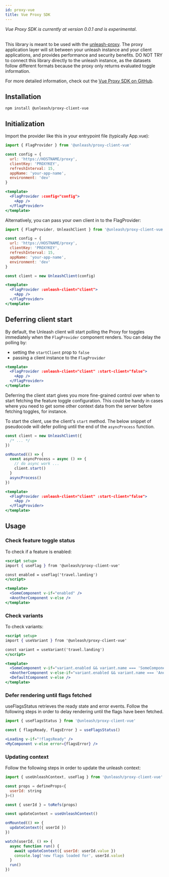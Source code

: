 ```yaml
---
id: proxy-vue
title: Vue Proxy SDK
---
```


<div class="alert alert--info" role="alert">
  <em>Vue Proxy SDK is currently at version 0.0.1 and is experimental</em>.
</div>
<br/>

This library is meant to be used with the [unleash-proxy](https://github.com/Unleash/unleash-proxy). The proxy application layer will sit between your unleash instance and your client applications, and provides performance and security benefits. DO NOT TRY to connect this library directly to the unleash instance, as the datasets follow different formats because the proxy only returns evaluated toggle information.

For more detailed information, check out the [Vue Proxy SDK on GitHub](https://github.com/Unleash/proxy-client-vue).

## Installation

```shell npm2yarn
npm install @unleash/proxy-client-vue
```

## Initialization

Import the provider like this in your entrypoint file (typically App.vue):

```jsx
import { FlagProvider } from '@unleash/proxy-client-vue'

const config = {
  url: 'https://HOSTNAME/proxy',
  clientKey: 'PROXYKEY',
  refreshInterval: 15,
  appName: 'your-app-name',
  environment: 'dev'
}

<template>
  <FlagProvider :config="config">
    <App />
  </FlagProvider>
</template>
```

Alternatively, you can pass your own client in to the FlagProvider:

```jsx
import { FlagProvider, UnleashClient } from '@unleash/proxy-client-vue'

const config = {
  url: 'https://HOSTNAME/proxy',
  clientKey: 'PROXYKEY',
  refreshInterval: 15,
  appName: 'your-app-name',
  environment: 'dev'
}

const client = new UnleashClient(config)

<template>
  <FlagProvider :unleash-client="client">
    <App />
  </FlagProvider>
</template>
```

## Deferring client start

By default, the Unleash client will start polling the Proxy for toggles immediately when the `FlagProvider` component renders. You can delay the polling by:

- setting the `startClient` prop to `false`
- passing a client instance to the `FlagProvider`

```jsx
<template>
  <FlagProvider :unleash-client="client" :start-client="false">
    <App />
  </FlagProvider>
</template>
```

Deferring the client start gives you more fine-grained control over when to start fetching the feature toggle configuration. This could be handy in cases where you need to get some other context data from the server before fetching toggles, for instance.

To start the client, use the client's `start` method. The below snippet of pseudocode will defer polling until the end of the `asyncProcess` function.

```jsx
const client = new UnleashClient({
  /* ... */
})

onMounted(() => {
  const asyncProcess = async () => {
    // do async work ...
    client.start()
  }
  asyncProcess()
})

<template>
  <FlagProvider :unleash-client="client" :start-client="false">
    <App />
  </FlagProvider>
</template>
```

## Usage

### Check feature toggle status

To check if a feature is enabled:

```jsx
<script setup>
import { useFlag } from '@unleash/proxy-client-vue'

const enabled = useFlag('travel.landing')
</script>

<template>
  <SomeComponent v-if="enabled" />
  <AnotherComponent v-else />
</template>
```

### Check variants

To check variants:

```jsx
<script setup>
import { useVariant } from '@unleash/proxy-client-vue'

const variant = useVariant('travel.landing')
</script>

<template>
  <SomeComponent v-if="variant.enabled && variant.name === 'SomeComponent'" />
  <AnotherComponent v-else-if="variant.enabled && variant.name === 'AnotherComponent" />
  <DefaultComponent v-else />
</template>
```

### Defer rendering until flags fetched

useFlagsStatus retrieves the ready state and error events. Follow the following steps in order to delay rendering until the flags have been fetched.

```jsx
import { useFlagsStatus } from '@unleash/proxy-client-vue'

const { flagsReady, flagsError } = useFlagsStatus()

<Loading v-if="!flagsReady" />
<MyComponent v-else error={flagsError} />
```

### Updating context

Follow the following steps in order to update the unleash context:

```jsx
import { useUnleashContext, useFlag } from '@unleash/proxy-client-vue'

const props = defineProps<{
  userId: string
}>()

const { userId } = toRefs(props)

const updateContext = useUnleashContext()

onMounted(() => {
  updateContext({ userId })
})

watch(userId, () => {
  async function run() {
    await updateContext({ userId: userId.value })
    console.log('new flags loaded for', userId.value)
  }
  run()
})
```
